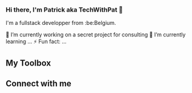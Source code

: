 ### Hi there, I'm Patrick aka TechWithPat 👋

I'm a fullstack developper from :be:Belgium.

🔭 I’m currently working on a secret project for consulting
🌱 I’m currently learning ...
⚡ Fun fact: ...

## My Toolbox


## Connect with me

